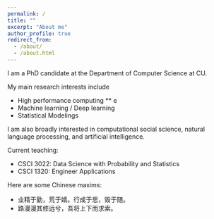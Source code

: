 ```yaml
---
permalink: /
title: ""
excerpt: "About me"
author_profile: true
redirect_from: 
  - /about/
  - /about.html
---
```


I am a PhD candidate at the Department of Computer Science at CU.

My main research interests include
* High performance computing
** e
* Machine learning / Deep learning
* Statistical Modelings

I am also broadly interested in computational social science, natural language processing, and artificial intelligence.

Current teaching: 
* CSCI 3022: Data Science with Probability and Statistics
* CSCI 1320: Engineer Applications

Here are some Chinese maxims:
* 业精于勤，荒于嬉。行成于思，毁于随。
* 路漫漫其修远兮，吾将上下而求索。
